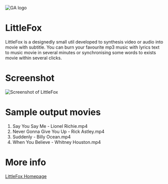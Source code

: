 ![GA logo](http://sevenuc.com/images/littlefox/logo.png) <br />

# LittleFox 

LittleFox is a designedly small util developed to synthesis video or audio into movie with subtitle. You can burn your favourite mp3 music with lyrics text to music movie in several minutes or synchronising some words to exists movie within several clicks. <br />


Screenshot
========
![Screenshot of LittleFox](http://sevenuc.com/images/littlefox/1.png) <br />


Sample output movies
========
1. Say You Say Me - Lionel Richie.mp4 <br />
2. Never Gonna Give You Up - Rick Astley.mp4 <br />
3. Suddenly - Billy Ocean.mp4 <br />
4. When You Believe - Whitney Houston.mp4 <br />

More info
========
[LittleFox Homepage](http://sevenuc.com/en/littlefox.html) <br />


